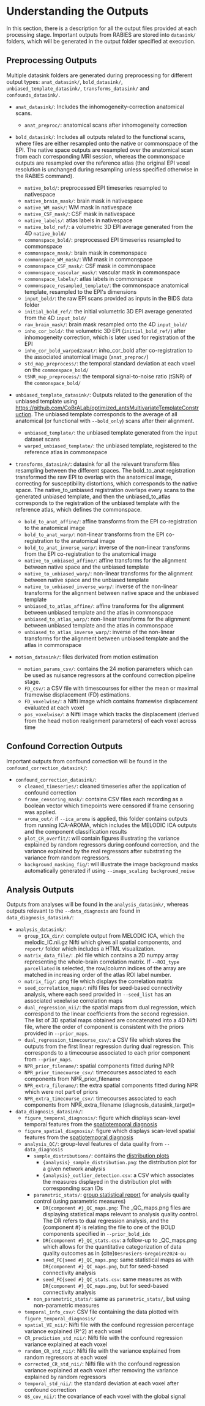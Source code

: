 # Understanding the Outputs

In this section, there is a description for all the output files provided at each processing stage. Important outputs from RABIES are stored into `datasink/` folders, which will be generated in the output folder specified at execution.

## Preprocessing Outputs

Multiple datasink folders are generated during preprocessing for different output types: `anat_datasink/`, `bold_datasink/`, `unbiased_template_datasink/`,  `transforms_datasink/` and `confounds_datasink/`. 

- `anat_datasink/`: Includes the inhomogeneity-correction anatomical scans.
    - `anat_preproc/`: anatomical scans after inhomogeneity correction

- `bold_datasink/`: Includes all outputs related to the functional scans, where files are either resampled onto the native or commonspace of the EPI. The native space outputs are resampled over the anatomical scan from each corresponding MRI session, whereas the commonspace outputs are resampled over the reference atlas (the original EPI voxel resolution is unchanged during resampling unless specified otherwise in the RABIES command).
    - `native_bold/`: preprocessed EPI timeseries resampled to nativespace
    - `native_brain_mask/`: brain mask in nativespace
    - `native_WM_mask/`: WM mask in nativespace
    - `native_CSF_mask/`: CSF mask in nativespace
    - `native_labels/`: atlas labels in nativespace
    - `native_bold_ref/`: a volumetric 3D EPI average generated from the 4D `native_bold/`
    - `commonspace_bold/`: preprocessed EPI timeseries resampled to commonspace
    - `commonspace_mask/`: brain mask in commonspace
    - `commonspace_WM_mask/`: WM mask in commonspace
    - `commonspace_CSF_mask/`: CSF mask in commonspace
    - `commonspace_vascular_mask/`: vascular mask in commonspace
    - `commonspace_labels/`: atlas labels in commonspace
    - `commonspace_resampled_template/`: the commonspace anatomical template, resampled to the EPI's dimensions
    - `input_bold/`: the raw EPI scans provided as inputs in the BIDS data folder
    - `initial_bold_ref/`: the initial volumetric 3D EPI average generated from the 4D `input_bold/`
    - `raw_brain_mask/`: brain mask resampled onto the 4D `input_bold/`
    - `inho_cor_bold/`: the volumetric 3D EPI (`initial_bold_ref/`) after inhomogeneity correction, which is later used for registration of the EPI
    - `inho_cor_bold_warped2anat/`: inho_cor_bold after co-registration to the associated anatomical image (`anat_preproc/`)
    - `std_map_preprocess/`: the temporal standard deviation at each voxel on the `commonspace_bold/`
    - `tSNR_map_preprocess/`: the temporal signal-to-noise ratio (tSNR) of the `commonspace_bold/`

- `unbiased_template_datasink/`: Outputs related to the generation of the unbiased template using https://github.com/CoBrALab/optimized_antsMultivariateTemplateConstruction. The unbiased template corresponds to the average of all anatomical (or functional with `--bold_only`) scans after their alignment.
    - `unbiased_template/`: the unbiased template generated from the input dataset scans
    - `warped_unbiased_template/`: the unbiased template, registered to the reference atlas in commonspace

- `transforms_datasink/`: datasink for all the relevant transform files resampling between the different spaces. The bold_to_anat registration transformed the raw EPI to overlap with the anatomical image, correcting for susceptibility distortions, which corresponds to the native space. The native_to_unbiased registration overlaps every scans to the generated unbiased template, and then the unbiased_to_atlas corresponds to the registration of the unbiased template with the reference atlas, which defines the commonspace.
    - `bold_to_anat_affine/`: affine transforms from the EPI co-registration to the anatomical image
    - `bold_to_anat_warp/`: non-linear transforms from the EPI co-registration to the anatomical image
    - `bold_to_anat_inverse_warp/`: inverse of the non-linear transforms from the EPI co-registration to the anatomical image
    - `native_to_unbiased_affine/`: affine transforms for the alignment between native space and the unbiased template
    - `native_to_unbiased_warp/`: non-linear transforms for the alignment between native space and the unbiased template
    - `native_to_unbiased_inverse_warp/`: inverse of the non-linear transforms  for the alignment between native space and the unbiased template
    - `unbiased_to_atlas_affine/`: affine transforms for the alignment between unbiased template and the atlas in commonspace
    - `unbiased_to_atlas_warp/`: non-linear transforms for the alignment between unbiased template and the atlas in commonspace
    - `unbiased_to_atlas_inverse_warp/`: inverse of the non-linear transforms for the alignment between unbiased template and the atlas in commonspace

- `motion_datasink/`: files derivated from motion estimation
    - `motion_params_csv/`: contains the 24 motion parameters which can be used as nuisance regressors at the confound correction pipeline stage.
    - `FD_csv/`: a CSV file with timescourses for either the mean or maximal framewise displacement (FD) estimations.
    - `FD_voxelwise/`: a Nifti image which contains framewise displacement evaluated at each voxel
    - `pos_voxelwise/`: a Nifti image which tracks the displacement (derived from the head motion realignment parameters) of each voxel across time


## Confound Correction Outputs
Important outputs from confound correction will be found in the `confound_correction_datasink/`:
- `confound_correction_datasink/`:
    - `cleaned_timeseries/`: cleaned timeseries after the application of confound correction
    - `frame_censoring_mask/`: contains CSV files each recording as a boolean vector which timepoints were censored if frame censoring was applied.
    - `aroma_out/`: if `--ica_aroma` is applied, this folder contains outputs from running ICA-AROMA, which includes the MELODIC ICA outputs and the component classification results
    - `plot_CR_overfit/`: will contain figures illustrating the variance explained by random regressors during confound correction, and the variance explained by the real regressors after substrating the variance from random regressors.
    - `background_masking_fig/`: will illustrate the image background masks automatically generated if using `--image_scaling background_noise`


## Analysis Outputs

Outputs from analyses will be found in the `analysis_datasink/`, whereas outputs relevant to the `--data_diagnosis` are found in `data_diagnosis_datasink/`:
- `analysis_datasink/`:
    - `group_ICA_dir/`: complete output from MELODIC ICA, which the melodic_IC.nii.gz Nifti which gives all spatial components, and `report/` folder which includes a HTML visualization. 
    - `matrix_data_file/`: .pkl file which contains a 2D numpy array representing the whole-brain correlation matrix. If `--ROI_type parcellated` is selected, the row/column indices of the array are matched in increasing order of the atlas ROI label number.
    - `matrix_fig/`: .png file which displays the correlation matrix
    - `seed_correlation_maps/`: nifti files for seed-based connectivity analysis, where each seed provided in `--seed_list` has an associated voxelwise correlation maps
    - `dual_regression_nii/`: the spatial maps from dual regression, which correspond to the linear coefficients from the second regression. The list of 3D spatial maps obtained are concatenated into a 4D Nifti file, where the order of component is consistent with the priors provided in `--prior_maps`.
    - `dual_regression_timecourse_csv/`: a CSV file which stores the outputs from the first linear regression during dual regression. This corresponds to a timecourse associated to each prior component from `--prior_maps`.
    - `NPR_prior_filename/`: spatial components fitted during NPR
    - `NPR_prior_timecourse_csv/`: timecourses associated to each components from NPR_prior_filename
    - `NPR_extra_filename/`: the extra spatial components fitted during NPR which were not part of priors
    - `NPR_extra_timecourse_csv/`: timecourses associated to each components from NPR_extra_filename
(diagnosis_datasink_target)=
- `data_diagnosis_datasink/`:
    - `figure_temporal_diagnosis/`: figure which displays scan-level temporal features from the [spatiotemporal diagnosis](diagnosis_target)
    - `figure_spatial_diagnosis/`: figure which displays scan-level spatial features from the [spatiotemporal diagnosis](diagnosis_target)
    - `analysis_QC/`: group-level features of data quality from `--data_diagnosis`
        - `sample_distributions/`: contains the [distribution plots](dist_plot_target)
            - `{analysis}_sample_distribution.png`: the distribution plot for a given network analysis
            - `{analysis}_outlier_detection.csv`: a CSV which associates the measures displayed in the distribution plot with corresponding scan IDs
        - `parametric_stats/`: [group statistical report](group_stats_target) for analysis quality control (using parametric measures)
            - `DR{component #}_QC_maps.png`: The _QC_maps.png files are displaying statistical maps relevant to analysis quality control. The DR refers to dual regression analysis, and the {component #} is relating the file to one of the BOLD components specified in `--prior_bold_idx`
            - `DR{component #}_QC_stats.csv`: a follow-up to _QC_maps.png which allows for the quantitative categorization of data quality outcomes as in {cite}`Desrosiers-Gregoire2024-ou`
            - `seed_FC{seed #}_QC_maps.png`: same statistical maps as with `DR{component #}_QC_maps.png`, but for seed-based connectivity analysis
            - `seed_FC{seed #}_QC_stats.csv`: same measures as with `DR{component #}_QC_maps.png`, but for seed-based connectivity analysis
        - `non_parametric_stats/`: same as `parametric_stats/`, but using non-parametric measures
    - `temporal_info_csv/`: CSV file containing the data plotted with `figure_temporal_diagnosis/`
    - `spatial_VE_nii/`: Nifti file with the confound regression percentage variance explained (R^2) at each voxel
    - `CR_prediction_std_nii/`: Nifti file with the confound regression variance explained at each voxel
    - `random_CR_std_nii/`: Nifti file with the variance explained from random regressors at each voxel
    - `corrected_CR_std_nii/`: Nifti file with the confound regression variance explained at each voxel after removing the variance explained by random regressors
    - `temporal_std_nii/`: the standard deviation at each voxel after confound correction
    - `GS_cov_nii/`: the covariance of each voxel with the global signal
